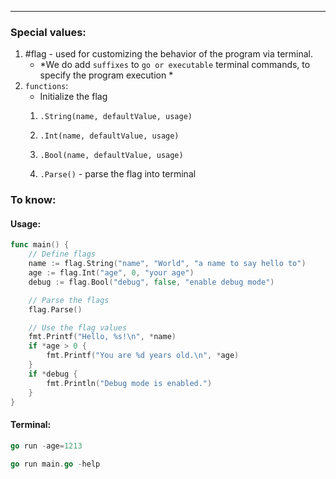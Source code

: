 ***
### Special values:
1. #flag - used for customizing the behavior of the program via terminal. 
	- *We do add `suffixes` to `go or executable` terminal commands, to specify the program execution *
2. `functions`: 
	-  Initialize the flag 
	1. `.String(name, defaultValue, usage)`
	2. `.Int(name, defaultValue, usage)`
	3. `.Bool(name, defaultValue, usage)`
	
	4. `.Parse()` - parse the flag into terminal  
### To know:

#### Usage:
```go
func main() {
	// Define flags
	name := flag.String("name", "World", "a name to say hello to")
	age := flag.Int("age", 0, "your age")
	debug := flag.Bool("debug", false, "enable debug mode")

	// Parse the flags
	flag.Parse()

	// Use the flag values
	fmt.Printf("Hello, %s!\n", *name)
	if *age > 0 {
		fmt.Printf("You are %d years old.\n", *age)
	}
	if *debug {
		fmt.Println("Debug mode is enabled.")
	}
}
```

#### Terminal:
```go
go run -age=1213

go run main.go -help 
```